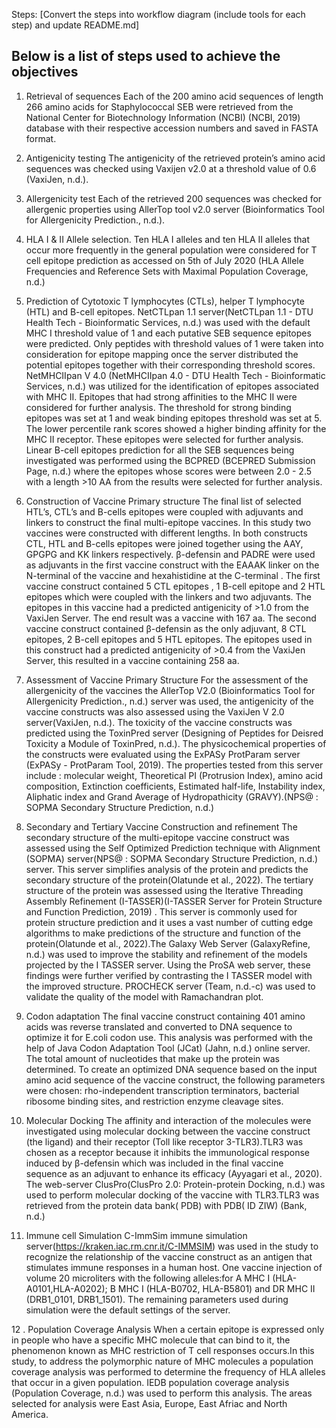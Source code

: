 Steps: [Convert the steps into workflow diagram (include tools for each step) and update README.md]

## Below is a list of steps used to achieve the objectives

1. Retrieval of sequences
Each of the 200 amino acid sequences of length 266 amino acids for Staphylococcal SEB were retrieved from the National Center for Biotechnology Information (NCBI) (NCBI, 2019) database with their respective accession numbers and saved in FASTA format.


2. Antigenicity testing
The antigenicity of the retrieved protein’s amino acid sequences was checked using Vaxijen v2.0 at a threshold value of 0.6 (VaxiJen, n.d.).
3. Allergenicity test
Each of the retrieved 200 sequences was checked for allergenic properties using AllerTop tool v2.0 server (Bioinformatics Tool for Allergenicity Prediction., n.d.). 
4.  HLA I & II Allele selection.
Ten HLA I alleles and ten HLA II alleles that occur more frequently in the general population were considered for T cell epitope prediction as accessed on 5th of July 2020 (HLA Allele Frequencies and Reference Sets with Maximal Population Coverage, n.d.)
5. Prediction of  Cytotoxic T lymphocytes (CTLs), helper T lymphocyte (HTL) and B-cell epitopes.
NetCTLpan 1.1 server(NetCTLpan 1.1 - DTU Health Tech - Bioinformatic Services, n.d.) was used with the default MHC I threshold value of 1 and  each putative SEB sequence epitopes were predicted. Only peptides with threshold values of 1 were taken into consideration for epitope mapping once the server distributed the potential epitopes together with their corresponding threshold scores. 
NetMHCIIpan V 4.0 (NetMHCIIpan 4.0 - DTU Health Tech - Bioinformatic Services, n.d.) was utilized for the identification of epitopes associated with MHC II. Epitopes that had strong affinities to the MHC II were considered for further analysis. The threshold for strong binding epitopes was set at 1 and weak binding epitopes threshold was set at 5.  The lower percentile rank scores showed a higher binding affinity for the MHC II receptor. These epitopes were selected for further analysis. 
Linear B-cell epitopes prediction for all the SEB sequences being investigated was performed using the BCPRED (BCEPRED Submission Page, n.d.) where the epitopes whose scores were between 2.0 - 2.5   with a length  >10 AA from the results were selected for further analysis.
6. Construction of Vaccine Primary structure
The final list of selected HTL’s, CTL’s and B-cells epitopes were coupled with adjuvants and linkers to construct the final multi-epitope vaccines. In this study two vaccines were constructed with different lengths. In both constructs CTL, HTL and B-cells epitopes were joined together using the AAY, GPGPG and KK linkers respectively. β-defensin and PADRE were used as adjuvants in the first vaccine construct with the EAAAK linker on the N-terminal of the vaccine and hexahistidine at the C-terminal . The first vaccine construct contained 5 CTL epitopes , 1 B-cell epitope and 2 HTL epitopes which were coupled with the linkers and two adjuvants.
The epitopes in this vaccine had a predicted antigenicity of  >1.0 from the VaxiJen Server. The end result was a vaccine with 167 aa.
The second vaccine construct contained β-defensin as the only adjuvant, 8 CTL epitopes, 2 B-cell epitopes and 5 HTL epitopes. The epitopes used in this construct had a predicted antigenicity of >0.4 from the VaxiJen Server, this resulted in a vaccine containing 258 aa. 
7. Assessment of Vaccine Primary Structure
For the assessment of the allergenicity of the vaccines the AllerTop V2.0 (Bioinformatics Tool for Allergenicity Prediction., n.d.) server was used, the antigenicity of the vaccine constructs was also assessed using the VaxiJen V 2.0 server(VaxiJen, n.d.). The toxicity of the vaccine constructs was predicted using the ToxinPred server  (Designing of Peptides for Deisred Toxicity a Module of ToxinPred, n.d.). The physicochemical properties of the constructs were evaluated using the ExPASy ProtParam server (ExPASy - ProtParam Tool, 2019). The properties tested from this server include : molecular weight, Theoretical PI (Protrusion Index), amino acid composition, Extinction coefficients, Estimated half-life, Instability index, Aliphatic index and Grand Average of Hydropathicity (GRAVY).(NPS@ : SOPMA Secondary Structure Prediction, n.d.)

8. Secondary and Tertiary Vaccine Construction and refinement 
The secondary structure of the multi-epitope vaccine construct was assessed using the Self Optimized Prediction technique with Alignment (SOPMA) server(NPS@ : SOPMA Secondary Structure Prediction, n.d.) server. This server  simplifies analysis of the protein and predicts the secondary structure of the protein(Olatunde et al., 2022). The tertiary structure of the protein was assessed using the Iterative Threading Assembly Refinement (I-TASSER)(I-TASSER Server for Protein Structure and Function Prediction, 2019) . This server is commonly used for protein structure prediction and it uses a vast number of cutting edge algorithms to make predictions of the structure and function of the protein(Olatunde et al., 2022).The Galaxy Web Server (GalaxyRefine, n.d.) was used to improve the stability and refinement of the models projected by the I TASSER server. Using the ProSA web server, these findings were further verified by contrasting the I TASSER model with the improved structure. PROCHECK server (Team, n.d.-c) was used to validate the quality of the model with Ramachandran plot.


9. Codon adaptation
The final vaccine construct containing 401 amino acids was reverse translated and converted to DNA sequence to optimize it for E.coli codon use. This analysis was performed with the help of  Java Codon Adaptation Tool (JCat) (Jahn, n.d.) online server. The  total amount of nucleotides that make up the protein was determined. To create an optimized DNA sequence based on the input amino acid sequence of the vaccine construct, the following parameters were chosen: rho-independent transcription terminators, bacterial ribosome binding sites, and restriction enzyme cleavage sites.

10. Molecular Docking
The affinity and interaction of the molecules were investigated using molecular docking between the vaccine construct (the ligand) and their receptor (Toll like receptor 3-TLR3).TLR3 was chosen as a receptor because it inhibits the immunological response induced by β-defensin which was included in the final vaccine sequence as an adjuvant to enhance its efficacy (Ayyagari et al., 2020). The  web-server ClusPro(ClusPro 2.0: Protein-protein Docking, n.d.) was used to perform molecular docking of the vaccine  with TLR3.TLR3 was retrieved from the protein data bank( PDB) with PDB( ID ZIW) (Bank, n.d.)

11. Immune cell Simulation 
C-ImmSim immune simulation server(https://kraken.iac.rm.cnr.it/C-IMMSIM) was used in the study to recognize the relationship of the vaccine construct as an antigen that stimulates immune responses in a human host. One vaccine injection of volume 20 microliters  with the following alleles:for A MHC I (HLA-A0101,HLA-A0202); B MHC I (HLA-B0702, HLA-B5801) and DR MHC II (DRB1_0101, DRB1_1501). The remaining parameters used during simulation were the default settings of the server.

12 . Population Coverage Analysis
When a certain epitope is expressed only in people who have a specific MHC molecule that can bind to it, the phenomenon known as MHC restriction of T cell responses occurs.In this study, to address the polymorphic nature of MHC molecules a population coverage analysis was performed to determine the frequency of HLA alleles that occur in a given population.  IEDB population coverage analysis (Population Coverage, n.d.) was used to perform this analysis. The areas selected for analysis were East Asia, Europe, East Afriac and North America.

